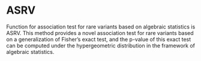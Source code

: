 # ASRV
Function for association test for rare variants based on algebraic statistics is ASRV. This method provides a novel association test for rare variants based on a generalization of Fisher’s exact test, and the p-value of this exact test can be computed under the hypergeometric distribution in the framework of algebraic statistics.
